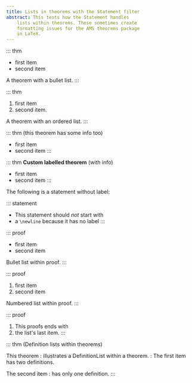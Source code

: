 ```yaml
---
title: Lists in theorems with the Statement filter
abstract: This tests how the Statement handles
	lists within theorems. These sometimes create
	formatting issues for the AMS theorems package
	in LaTeX.
---
```


::: thm
* first item
* second item

A theorem with a bullet list.
:::

::: thm
1. first item
2. second item.

A theorem with an ordered list.
:::

::: thm
(this theorem has some info too)

* first item
* second item
:::

::: thm
**Custom labelled theorem** (with info)

* first item
* second item
:::

The following is a statement without label:

::: statement
* This statement should *not* start with
* a `\newline` because it has no label
:::

::: proof
* first item
* second item

Bullet list within proof.
:::

::: proof
1. first item
2. second item

Numbered list within proof.
:::

::: proof
1. This proofs ends with
2. the list's last item.
:::

::: thm
(Definition lists within theorems)

This theorem
: illustrates a DefinitionList within a theorem.
: The first item has two definitions.

The second item
: has only one definition.
:::
